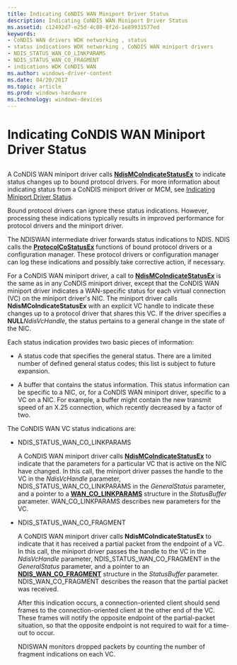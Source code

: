 ```yaml
---
title: Indicating CoNDIS WAN Miniport Driver Status
description: Indicating CoNDIS WAN Miniport Driver Status
ms.assetid: c12492d7-e25d-4c80-8f2d-1e89931577ed
keywords:
- CoNDIS WAN drivers WDK networking , status
- status indications WDK networking , CoNDIS WAN miniport drivers
- NDIS_STATUS_WAN_CO_LINKPARAMS
- NDIS_STATUS_WAN_CO_FRAGMENT
- indications WDK CoNDIS WAN
ms.author: windows-driver-content
ms.date: 04/20/2017
ms.topic: article
ms.prod: windows-hardware
ms.technology: windows-devices
---
```


# Indicating CoNDIS WAN Miniport Driver Status


## <a href="" id="ddk-indicating-condis-wan-miniport-driver-status-ng"></a>


A CoNDIS WAN miniport driver calls [**NdisMCoIndicateStatusEx**](https://msdn.microsoft.com/library/windows/hardware/ff563562) to indicate status changes up to bound protocol drivers. For more information about indicating status from a CoNDIS miniport driver or MCM, see [Indicating Miniport Driver Status](indicating-miniport-driver-status.md).

Bound protocol drivers can ignore these status indications. However, processing these indications typically results in improved performance for protocol drivers and the miniport driver.

The NDISWAN intermediate driver forwards status indications to NDIS. NDIS calls the [**ProtocolCoStatusEx**](https://msdn.microsoft.com/library/windows/hardware/ff570258) functions of bound protocol drivers or a configuration manager. These protocol drivers or configuration manager can log these indications and possibly take corrective action, if necessary.

For a CoNDIS WAN miniport driver, a call to [**NdisMCoIndicateStatusEx**](https://msdn.microsoft.com/library/windows/hardware/ff563562) is the same as in any CoNDIS miniport driver, except that the CoNDIS WAN miniport driver indicates a WAN-specific status for each virtual connection (VC) on the miniport driver's NIC. The miniport driver calls **NdisMCoIndicateStatusEx** with an explicit VC handle to indicate these changes up to a protocol driver that shares this VC. If the driver specifies a **NULL***NdisVcHandle*, the status pertains to a general change in the state of the NIC.

Each status indication provides two basic pieces of information:

-   A status code that specifies the general status. There are a limited number of defined general status codes; this list is subject to future expansion.

-   A buffer that contains the status information. This status information can be specific to a NIC, or, for a CoNDIS WAN miniport driver, specific to a VC on a NIC. For example, a buffer might contain the new transmit speed of an X.25 connection, which recently decreased by a factor of two.

The CoNDIS WAN VC status indications are:

-   NDIS\_STATUS\_WAN\_CO\_LINKPARAMS

    A CoNDIS WAN miniport driver calls [**NdisMCoIndicateStatusEx**](https://msdn.microsoft.com/library/windows/hardware/ff563562) to indicate that the parameters for a particular VC that is active on the NIC have changed. In this call, the miniport driver passes the handle to the VC in the *NdisVcHandle* parameter, NDIS\_STATUS\_WAN\_CO\_LINKPARAMS in the *GeneralStatus* parameter, and a pointer to a [**WAN\_CO\_LINKPARAMS**](https://msdn.microsoft.com/library/windows/hardware/ff565819) structure in the *StatusBuffer* parameter. WAN\_CO\_LINKPARAMS describes new parameters for the VC.

-   NDIS\_STATUS\_WAN\_CO\_FRAGMENT

    A CoNDIS WAN miniport driver calls **NdisMCoIndicateStatusEx** to indicate that it has received a partial packet from the endpoint of a VC. In this call, the miniport driver passes the handle to the VC in the *NdisVcHandle* parameter, NDIS\_STATUS\_WAN\_CO\_FRAGMENT in the *GeneralStatus* parameter, and a pointer to an [**NDIS\_WAN\_CO\_FRAGMENT**](https://msdn.microsoft.com/library/windows/hardware/ff559030) structure in the *StatusBuffer* parameter. NDIS\_WAN\_CO\_FRAGMENT describes the reason that the partial packet was received.

    After this indication occurs, a connection-oriented client should send frames to the connection-oriented client at the other end of the VC. These frames will notify the opposite endpoint of the partial-packet situation, so that the opposite endpoint is not required to wait for a time-out to occur.

    NDISWAN monitors dropped packets by counting the number of fragment indications on each VC.

 

 





